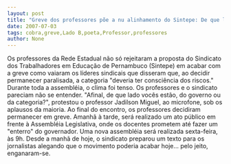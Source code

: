 ```yaml
---
layout: post
title: "Greve dos professores põe a nu alinhamento do Sintepe: De que lado vocês estão?, cobra professor"
date: 2007-07-03
tags: cobra,greve,Lado B,poeta,Professor,professores
author: None
---
```

Os professores da Rede Estadual n&atilde;o s&oacute; rejeitaram a proposta do Sindicato dos Trabalhadores em Educa&ccedil;&atilde;o de Pernambuco (Sintepe) em acabar com a greve como vaiaram os l&iacute;deres sindicais que disseram que, ao decidir permanecer paralisada, a categoria &quot;deveria ter consci&ecirc;ncia dos riscos.&quot;
Durante toda a assembl&eacute;ia, o clima foi tenso. 
Os professores e o sindicato pareciam n&atilde;o se entender. 
&quot;Afinal, de que lado voc&ecirc;s est&atilde;o, do governo ou da categoria?&quot;, protestou o professor Jadilson Miguel, ao microfone, sob os aplausos da maioria.
Ao final do encontro, os professores decidiram permanecer em greve. 
Amanh&atilde; &agrave; tarde, ser&aacute; realizado um ato p&uacute;blico em frente &agrave; Assembl&eacute;ia Legislativa, onde os docentes prometem at&eacute; fazer um &quot;enterro&quot; do governador. Uma nova assembl&eacute;ia ser&aacute; realizada sexta-feira, &agrave;s 9h.
Desde a manh&atilde; de hoje, o sindicato preparou um texto para os jornalistas alegando que o movimento poderia acabar hoje... pelo jeito, enganaram-se. 